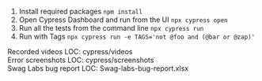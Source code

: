 1. Install required packages `npm install`
2. Open Cypress Dashboard and run from the UI `npx cypress open`
3. Run all the tests from the command line `npx cypress run`
4. Run with Tags `npx cypress run -e TAGS='not @foo and (@bar or @zap)'`

Recorded videos LOC: cypress/videos\
Error screenshots LOC: cypress/screenshots\
Swag Labs bug report LOC: Swag-labs-bug-report.xlsx